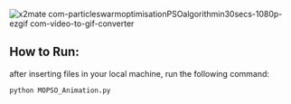 ![x2mate com-particleswarmoptimisationPSOalgorithmin30secs-1080p-ezgif com-video-to-gif-converter](https://github.com/abolfazlaghdaee/AI_Project/assets/69028985/4b55fa6b-83a6-44ea-bb85-aa6009afc2ca)


## How to Run: 

after inserting files in your local machine, run the following command:
```bash
python MOPSO_Animation.py
```